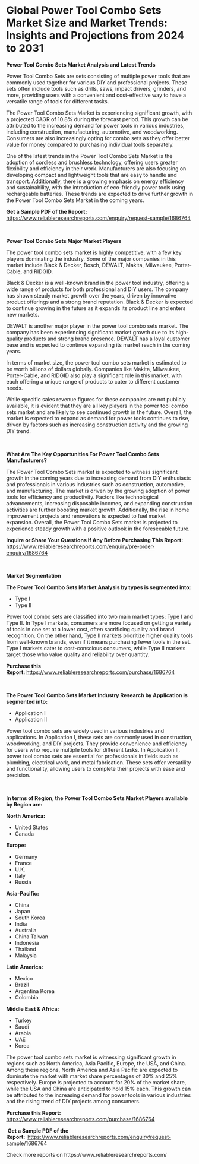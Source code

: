<p><h1>Global Power Tool Combo Sets Market Size and Market Trends: Insights and Projections from 2024 to 2031</h1></p><p><strong>Power Tool Combo Sets Market Analysis and Latest Trends</strong></p>
<p><p>Power Tool Combo Sets are sets consisting of multiple power tools that are commonly used together for various DIY and professional projects. These sets often include tools such as drills, saws, impact drivers, grinders, and more, providing users with a convenient and cost-effective way to have a versatile range of tools for different tasks.</p><p>The Power Tool Combo Sets Market is experiencing significant growth, with a projected CAGR of 10.8% during the forecast period. This growth can be attributed to the increasing demand for power tools in various industries, including construction, manufacturing, automotive, and woodworking. Consumers are also increasingly opting for combo sets as they offer better value for money compared to purchasing individual tools separately.</p><p>One of the latest trends in the Power Tool Combo Sets Market is the adoption of cordless and brushless technology, offering users greater flexibility and efficiency in their work. Manufacturers are also focusing on developing compact and lightweight tools that are easy to handle and transport. Additionally, there is a growing emphasis on energy efficiency and sustainability, with the introduction of eco-friendly power tools using rechargeable batteries. These trends are expected to drive further growth in the Power Tool Combo Sets Market in the coming years.</p></p>
<p><strong>Get a Sample PDF of the Report:&nbsp;</strong> <a href="https://www.reliableresearchreports.com/enquiry/request-sample/1686764">https://www.reliableresearchreports.com/enquiry/request-sample/1686764</a></p>
<p>&nbsp;</p>
<p><strong>Power Tool Combo Sets Major Market Players</strong></p>
<p><p>The power tool combo sets market is highly competitive, with a few key players dominating the industry. Some of the major companies in this market include Black & Decker, Bosch, DEWALT, Makita, Milwaukee, Porter-Cable, and RIDGID.</p><p>Black & Decker is a well-known brand in the power tool industry, offering a wide range of products for both professional and DIY users. The company has shown steady market growth over the years, driven by innovative product offerings and a strong brand reputation. Black & Decker is expected to continue growing in the future as it expands its product line and enters new markets.</p><p>DEWALT is another major player in the power tool combo sets market. The company has been experiencing significant market growth due to its high-quality products and strong brand presence. DEWALT has a loyal customer base and is expected to continue expanding its market reach in the coming years.</p><p>In terms of market size, the power tool combo sets market is estimated to be worth billions of dollars globally. Companies like Makita, Milwaukee, Porter-Cable, and RIDGID also play a significant role in this market, with each offering a unique range of products to cater to different customer needs.</p><p>While specific sales revenue figures for these companies are not publicly available, it is evident that they are all key players in the power tool combo sets market and are likely to see continued growth in the future. Overall, the market is expected to expand as demand for power tools continues to rise, driven by factors such as increasing construction activity and the growing DIY trend.</p></p>
<p>&nbsp;</p>
<p><strong>What Are The Key Opportunities For Power Tool Combo Sets Manufacturers?</strong></p>
<p><p>The Power Tool Combo Sets market is expected to witness significant growth in the coming years due to increasing demand from DIY enthusiasts and professionals in various industries such as construction, automotive, and manufacturing. The market is driven by the growing adoption of power tools for efficiency and productivity. Factors like technological advancements, increasing disposable incomes, and expanding construction activities are further boosting market growth. Additionally, the rise in home improvement projects and renovations is expected to fuel market expansion. Overall, the Power Tool Combo Sets market is projected to experience steady growth with a positive outlook in the foreseeable future.</p></p>
<p><strong>Inquire or Share Your Questions If Any Before Purchasing This Report:</strong> <a href="https://www.reliableresearchreports.com/enquiry/pre-order-enquiry/1686764">https://www.reliableresearchreports.com/enquiry/pre-order-enquiry/1686764</a></p>
<p>&nbsp;</p>
<p><strong>Market Segmentation</strong></p>
<p><strong>The Power Tool Combo Sets Market Analysis by types is segmented into:</strong></p>
<p><ul><li>Type I</li><li>Type II</li></ul></p>
<p><p>Power tool combo sets are classified into two main market types: Type I and Type II. In Type I markets, consumers are more focused on getting a variety of tools in one set at a lower cost, often sacrificing quality and brand recognition. On the other hand, Type II markets prioritize higher quality tools from well-known brands, even if it means purchasing fewer tools in the set. Type I markets cater to cost-conscious consumers, while Type II markets target those who value quality and reliability over quantity.</p></p>
<p><strong>Purchase this Report:&nbsp;</strong><a href="https://www.reliableresearchreports.com/purchase/1686764">https://www.reliableresearchreports.com/purchase/1686764</a></p>
<p>&nbsp;</p>
<p><strong>The Power Tool Combo Sets Market Industry Research by Application is segmented into:</strong></p>
<p><ul><li>Application I</li><li>Application II</li></ul></p>
<p><p>Power tool combo sets are widely used in various industries and applications. In Application I, these sets are commonly used in construction, woodworking, and DIY projects. They provide convenience and efficiency for users who require multiple tools for different tasks. In Application II, power tool combo sets are essential for professionals in fields such as plumbing, electrical work, and metal fabrication. These sets offer versatility and functionality, allowing users to complete their projects with ease and precision.</p></p>
<p>&nbsp;</p>
<p><strong>In terms of Region, the Power Tool Combo Sets Market Players available by Region are:</strong></p>
<p>
    <p> <strong> North America: </strong>
        <ul>
            <li>United States</li>
            <li>Canada</li>
        </ul>
        </p> 
    <p> <strong> Europe: </strong>
        <ul>
            <li>Germany</li>
            <li>France</li>
            <li>U.K.</li>
            <li>Italy</li>
            <li>Russia</li>
        </ul>
        </p> 
    <p> <strong> Asia-Pacific: </strong>
        <ul>
            <li>China</li>
            <li>Japan</li>
            <li>South Korea</li>
            <li>India</li>
            <li>Australia</li>
            <li>China Taiwan</li>
            <li>Indonesia</li>
            <li>Thailand</li>
            <li>Malaysia</li>
        </ul>
        </p> 
    <p> <strong> Latin America: </strong>
        <ul>
            <li>Mexico</li>
            <li>Brazil</li>
            <li>Argentina Korea</li>
            <li>Colombia</li>
        </ul>
        </p> 
    <p> <strong> Middle East & Africa: </strong>
        <ul>
            <li>Turkey</li>
            <li>Saudi</li>
            <li>Arabia</li>
            <li>UAE</li>
            <li>Korea</li>
        </ul>
    </p>
    </p>
<p><p>The power tool combo sets market is witnessing significant growth in regions such as North America, Asia Pacific, Europe, the USA, and China. Among these regions, North America and Asia Pacific are expected to dominate the market with market share percentages of 30% and 25% respectively. Europe is projected to account for 20% of the market share, while the USA and China are anticipated to hold 15% each. This growth can be attributed to the increasing demand for power tools in various industries and the rising trend of DIY projects among consumers.</p></p>
<p><strong>Purchase this Report: </strong><a href="https://www.reliableresearchreports.com/purchase/1686764">https://www.reliableresearchreports.com/purchase/1686764</a></p>
<p>&nbsp;<strong>Get a Sample PDF of the Report:&nbsp;&nbsp;</strong><a href="https://www.reliableresearchreports.com/enquiry/request-sample/1686764">https://www.reliableresearchreports.com/enquiry/request-sample/1686764</a></p>
<p><strong></strong></p>
<p>Check more reports on https://www.reliableresearchreports.com/</p>